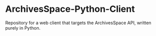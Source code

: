 # ArchivesSpace-Python-Client
Repository for a web client that targets the ArchivesSpace API, written purely in Python.
